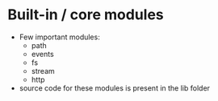 # Built-in / core modules

- Few important modules:
  - path
  - events
  - fs
  - stream
  - http
- source code for these modules is present in the lib folder

